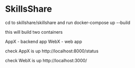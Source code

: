 # SkillsShare

cd to skillshare/skillshare
and run docker-compose up --build

this will build two containers 

AppX - backend app
WebX - web app

check AppX is up 
http://localhost:8000/status

check WebX is up
http://localhost:3000/

